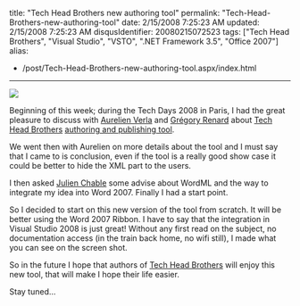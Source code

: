 title: "Tech Head Brothers new authoring tool"
permalink: "Tech-Head-Brothers-new-authoring-tool"
date: 2/15/2008 7:25:23 AM
updated: 2/15/2008 7:25:23 AM
disqusIdentifier: 20080215072523
tags: ["Tech Head Brothers", "Visual Studio", "VSTO", ".NET Framework 3.5", "Office 2007"]
alias:
 - /post/Tech-Head-Brothers-new-authoring-tool.aspx/index.html
---
![](http://farm3.static.flickr.com/2206/2265076929_dea257e7f3_o.jpg) 

Beginning of this week; during the Tech Days 2008 in Paris, I had the great pleasure to discuss with [Aurelien Verla](http://www.techheadbrothers.com/Auteurs.aspx/aurelien-verla) and [Grégory Renard](http://www.techheadbrothers.com/Auteurs.aspx/gregory-renard) about [Tech Head Brothers](http://www.techheadbrothers.com/) [authoring and publishing tool](http://www.codeplex.com/THBAuthoring).
<!-- more -->

We went then with Aurelien on more details about the tool and I must say that I came to is conclusion, even if the tool is a really good show case it could be better to hide the XML part to the users.

I then asked [Julien Chable](http://blogs.codes-sources.com/neodante/default.aspx) some advise about WordML and the way to integrate my idea into Word 2007. Finally I had a start point. 

So I decided to start on this new version of the tool from scratch. It will be better using the Word 2007 Ribbon. I have to say that the integration in Visual Studio 2008 is just great! Without any first read on the subject, no documentation access (in the train back home, no wifi still), I made what you can see on the screen shot.

So in the future I hope that authors of [Tech Head Brothers](http://www.techheadbrothers.com/) will enjoy this new tool, that will make I hope their life easier.

Stay tuned...
